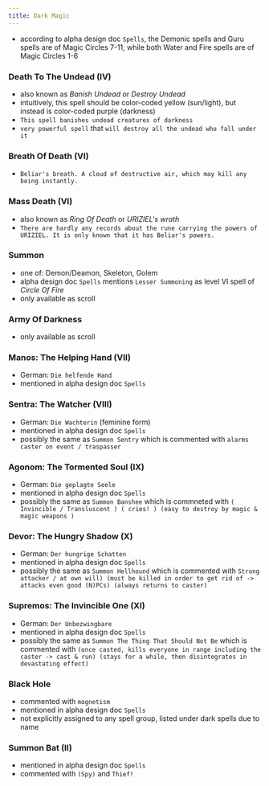 ```yaml
---
title: Dark Magic
---
```


- according to alpha design doc `Spells`, the Demonic spells and Guru spells are of Magic Circles 7-11, while both Water and Fire spells are of Magic Circles 1-6

### Death To The Undead (IV)
- also known as _Banish Undead_ or _Destroy Undead_
- intuitively, this spell should be color-coded yellow (sun/light), but instead is color-coded purple (darkness)
- `This spell banishes undead creatures of darkness`
- `very powerful spell` that `will destroy all the undead who fall under it`

### Breath Of Death (VI)
- `Beliar's breath. A cloud of destructive air, which may kill any being instantly.`

### Mass Death (VI)
- also known as _Ring Of Death_ or _URIZIEL's wrath_
- `There are hardly any records about the rune carrying the powers of URIZIEL. It is only known that it has Beliar's powers.`

### Summon 
- one of: Demon/Deamon, Skeleton, Golem
- alpha design doc `Spells` mentions `Lesser Summoning` as level VI spell of _Circle Of Fire_
- only available as scroll

### Army Of Darkness
- only available as scroll

### Manos: The Helping Hand (VII)
- German: `Die helfende Hand`
- mentioned in alpha design doc `Spells`

### Sentra: The Watcher (VIII)
- German: `Die Wachterin` (feminine form)
- mentioned in alpha design doc `Spells`
- possibly the same as `Summon Sentry` which is commented with `alarms caster on event / traspasser`

### Agonom: The Tormented Soul (IX)
- German: `Die geplagte Seele`
- mentioned in alpha design doc `Spells`
- possibly the same as `Summon Banshee` which is commneted with `( Invincible / Transluscent ) ( cries! ) (easy to destroy by magic & magic weapons )`

### Devor: The Hungry Shadow (X)
- German: `Der hungrige Schatten`
- mentioned in alpha design doc `Spells`
- possibly the same as `Summon Hellhound` which is commented with `Strong attacker / at own will) (must be killed in order to get rid of -> attacks even good (N)PCs) (always returns to caster)`

### Supremos: The Invincible One (XI)
- German: `Der Unbezwingbare`
- mentioned in alpha design doc `Spells`
- possibly the same as `Summon The Thing That Should Not Be` which is commented with `(once casted, kills everyone in range including the caster -> cast & run) (stays for a while, then disintegrates in devastating effect)`

### Black Hole
- commented with `magnetism`
- mentioned in alpha design doc `Spells`
- not explicitly assigned to any spell group, listed under dark spells due to name

### Summon Bat (II)
- mentioned in alpha design doc `Spells`
- commented with `(Spy)` and `Thief!`

  
